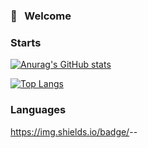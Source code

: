 ### :dizzy: &nbsp; Welcome



### Starts
[![Anurag's GitHub stats](https://github-readme-stats.vercel.app/api?username=nhatdote&show_icons=true&theme=tokyonight)](https://github.com/anuraghazra/github-readme-stats)

[![Top Langs](https://github-readme-stats.vercel.app/api/top-langs/?username=nhatdote)](https://github.com/anuraghazra/github-readme-stats)


### Languages
https://img.shields.io/badge/<Javascript>-<MESSAGE>-<COLOR>

